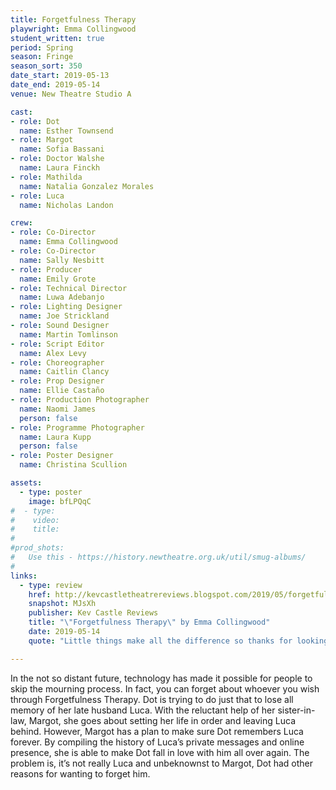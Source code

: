 ```yaml
---
title: Forgetfulness Therapy
playwright: Emma Collingwood
student_written: true
period: Spring
season: Fringe
season_sort: 350
date_start: 2019-05-13
date_end: 2019-05-14
venue: New Theatre Studio A

cast:
- role: Dot
  name: Esther Townsend
- role: Margot
  name: Sofia Bassani
- role: Doctor Walshe
  name: Laura Finckh
- role: Mathilda
  name: Natalia Gonzalez Morales
- role: Luca
  name: Nicholas Landon

crew:
- role: Co-Director
  name: Emma Collingwood
- role: Co-Director
  name: Sally Nesbitt
- role: Producer
  name: Emily Grote
- role: Technical Director
  name: Luwa Adebanjo
- role: Lighting Designer
  name: Joe Strickland
- role: Sound Designer
  name: Martin Tomlinson
- role: Script Editor
  name: Alex Levy
- role: Choreographer
  name: Caitlin Clancy
- role: Prop Designer
  name: Ellie Castaño
- role: Production Photographer
  name: Naomi James
  person: false
- role: Programme Photographer
  name: Laura Kupp
  person: false
- role: Poster Designer
  name: Christina Scullion

assets:
  - type: poster
    image: bfLPQqC
#  - type:
#    video:
#    title:
#
#prod_shots:
#   Use this - https://history.newtheatre.org.uk/util/smug-albums/
#
links:
  - type: review
    href: http://kevcastletheatrereviews.blogspot.com/2019/05/forgetfulness-therapy-by-emma.html
    snapshot: MJsXh
    publisher: Kev Castle Reviews
    title: "\"Forgetfulness Therapy\" by Emma Collingwood"
    date: 2019-05-14
    quote: "Little things make all the difference so thanks for looking after the little things which added to the realism of this piece of theatre."

---
```


In the not so distant future, technology has made it possible for people to skip the mourning process. In fact, you can forget about whoever you wish through Forgetfulness Therapy. Dot is trying to do just that to lose all memory of her late husband Luca. With the reluctant help of her sister-in-law, Margot, she goes about setting her life in order and leaving Luca behind. However, Margot has a plan to make sure Dot remembers Luca forever. By compiling the history of Luca’s private messages and online presence, she is able to make Dot fall in love with him all over again. The problem is, it’s not really Luca and unbeknownst to Margot, Dot had other reasons for wanting to forget him.
